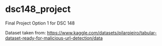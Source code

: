 # dsc148_project
Final Project Option 1 for DSC 148

Dataset taken from: https://www.kaggle.com/datasets/pilarpieiro/tabular-dataset-ready-for-malicious-url-detection/data
